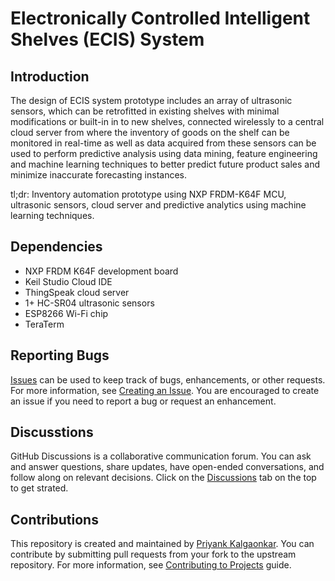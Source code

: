 # Electronically Controlled Intelligent Shelves (ECIS) System

## Introduction

The design of ECIS system prototype includes an array of ultrasonic sensors, which can be retrofitted in existing shelves with minimal modifications or built-in in to new shelves, connected wirelessly to a central cloud server from where the inventory of goods on the shelf can be monitored in real-time as well as data acquired from these sensors can be used to perform predictive analysis using data mining, feature engineering and machine learning techniques to better predict future product sales and minimize inaccurate forecasting instances.

tl;dr: Inventory automation prototype using NXP FRDM-K64F MCU, ultrasonic sensors, cloud server and predictive analytics using machine learning techniques.

## Dependencies
- NXP FRDM K64F development board
- Keil Studio Cloud IDE
- ThingSpeak cloud server
- 1+ HC-SR04 ultrasonic sensors
- ESP8266 Wi-Fi chip
- TeraTerm

## Reporting Bugs
[Issues](https://github.com/priyankkalgaonkar/ECISsystemProject/issues) can be used to keep track of bugs, enhancements, or other requests. For more information, see [Creating an Issue](https://docs.github.com/en/issues/tracking-your-work-with-issues/creating-an-issue). You are encouraged to create an issue if you need to report a bug or request an enhancement.

## Discusstions
GitHub Discussions is a collaborative communication forum. You can ask and answer questions, share updates, have open-ended conversations, and follow along on relevant decisions. Click on the [Discussions](https://github.com/priyankkalgaonkar/ECISsystemProject/discussions) tab on the top to get strated.

## Contributions
This repository is created and maintained by [Priyank Kalgaonkar](https://priyankkalgaonkar.com/). You can contribute by submitting pull requests from your fork to the upstream repository. For more information, see [Contributing to Projects](https://docs.github.com/en/get-started/quickstart/contributing-to-projects) guide.
